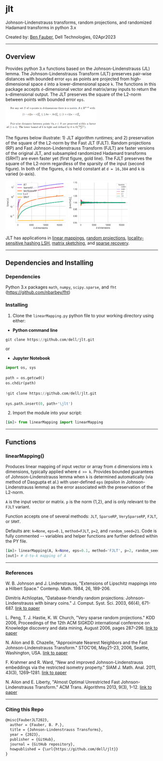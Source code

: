 # jlt

Johnson-Lindenstrauss transforms, random projections, and randomized Hadamard transforms in python 3.x

Created by:
[Ben Fauber](https://github.com/benfauber), Dell Technologies, 02Apr2023

***

## Overview

Provides python 3.x functions based on the Johnson-Lindenstrauss (JL) lemma. The Johnson-Lindenstrauss Transform (JLT) preserves pair-wise distances with bounded error `eps` as points are projected from high-dimensional space `d` into a lower-dimensional space `k`. The functions in this package accepts `d`-dimensional vector and matrix/array inputs to return the `k`-dimensional output. The JLT preserves the square of the L2-norm between points with bounded error `eps`.

<IMG SRC="/assets/jl_lemma.PNG" HEIGHT="60%" WIDTH="60%" CLASS="center" ALT="johnson-lindenstrauss lemma">
<P>

The figures below illustrate: 1) JLT algorithm runtimes; and 2) preservation of the square of the L2-norm by the Fast JLT (FJLT). Random projections (RP) and Fast Johnson-Lindenstrauss Transform (FJLT) are faster versions of the original JLT, and subsampled randomized Hadamard transforms (SRHT) are even faster yet (first figure, gold line). The FJLT preserves the square of the L2-norm regardless of the sparsity of the input (second figure). In both of the figures, `d` is held constant at `d = 16,384` and `k` is varied (x-axis).

<IMG SRC="/assets/jlt_runtimes.png" HEIGHT="40%" WIDTH="40%" CLASS="center" ALT="johnson-lindenstrauss algorithm runtimes">

<IMG SRC="/assets/fjlt_l2normpreservation.png" HEIGHT="40%" WIDTH="40%" CLASS="center" ALT="fast johnson-lindenstrauss transform (FJLT) preservation of L2-norm">
<P>

JLT has applications in [linear mappings](https://en.wikipedia.org/wiki/Linear_map), [random projections](https://en.wikipedia.org/wiki/Random_projection), [locality-sensitive hashing LSH](https://en.wikipedia.org/wiki/Locality-sensitive_hashing), [matrix sketching](https://arxiv.org/abs/1206.0594), and [sparse recovery](https://www.cs.utexas.edu/~ecprice/courses/sublinear/bwca-sparse-recovery.pdf).

***

## Dependencies and Installing

### Dependencies
Python 3.x packages `math`, `numpy`, `scipy.sparse`, and `fht` (https://github.com/nbarbey/fht)

### Installing
1) Clone the ```linearMapping.py``` python file to your working directory using either:

- **Python command line**
```python
git clone https://github.com/dell/jlt.git
```

or

- **Jupyter Notebook**
```python
import os, sys

path = os.getcwd()
os.chdir(path)

!git clone https://github.com/dell/jlt.git

sys.path.insert(0, path+'\jlt')
```

2) Import the module into your script:

```python
[in]> from linearMapping import linearMapping
```

***

## Functions

### linearMapping()
Produces linear mapping of input vector or array from `d` dimensions into `k` dimensions, typically applied where `d >> k`. Provides bounded guarantees of Johnson-Lindenstrauss lemma when `k` is determined automatically (via method of Dasgupta et al.) with user-defined `eps` (epsilon in Johnson-Lindenstrauss lemma) as the error associated with the preservation of the L2-norm.

`A` is the input vector or matrix. `p` is the norm {1,2}, and is only relevant to the `FJLT` variant.

Function accepts one of several methods: `JLT`, `SparseRP`, `VerySparseRP`, `FJLT`, or `SRHT`.

Defaults are: `k=None`, `eps=0.1`, `method=FJLT`, `p=2`, and `random_seed=21`. Code is fully commented -- variables and helper functions are further defined within the PY file.

```python
[in]> linearMapping(A, k=None, eps=0.1, method='FJLT', p=2, random_seed=21)
[out]> # d-to-k mapping of A
```

***

### References

W. B. Johnson and J. Lindenstrauss, "Extensions of Lipschitz mappings into a Hilbert Space." Contemp. Math. 1984, 26, 189-206. 

Dimitris Achlioptas, "Database-friendly random projections: Johnson-Lindenstrauss with binary coins." J. Comput. Syst. Sci. 2003, 66(4), 671-687. [link to paper](https://www.sciencedirect.com/science/article/pii/S0022000003000254)

L. Peng, T. J. Hastie, K. W. Church, "Very sparse random projections." KDD 2006, Proceedings of the 12th ACM SIGKDD international conference on Knowledge discovery and data mining, August 2006, pages 287–296. [link to paper](https://dl.acm.org/doi/10.1145/1150402.1150436)

N. Ailon and B. Chazelle, "Approximate Nearest Neighbors and the Fast Johnson-Lindenstrauss Transform." STOC’06, May21–23, 2006, Seattle, Washington, USA. [link to paper](http://www.cs.technion.ac.il/~nailon/fjlt.pdf)

F. Krahmer and R. Ward, "New and improved Johnson-Lindenstrauss embeddings via the restricted isometry property." SIAM J. Math. Anal. 2011, 43(3), 1269–1281. [link to paper](https://arxiv.org/abs/1009.0744)

N. Ailon and E. Liberty, "Almost Optimal Unrestricted Fast Johnson-Lindenstrauss Transform." ACM Trans. Algorithms 2013, 9(3), 1–12. [link to paper](https://arxiv.org/abs/1005.5513)

***

### Citing this Repo

```
@misc{FauberJLT2023,
  author = {Fauber, B. P.},
  title = {Johnson-Lindenstrauss Transforms},
  year = {2023},
  publisher = {GitHub},
  journal = {GitHub repository},
  howpublished = {\url{https://github.com/dell/jlt}}
}
```
